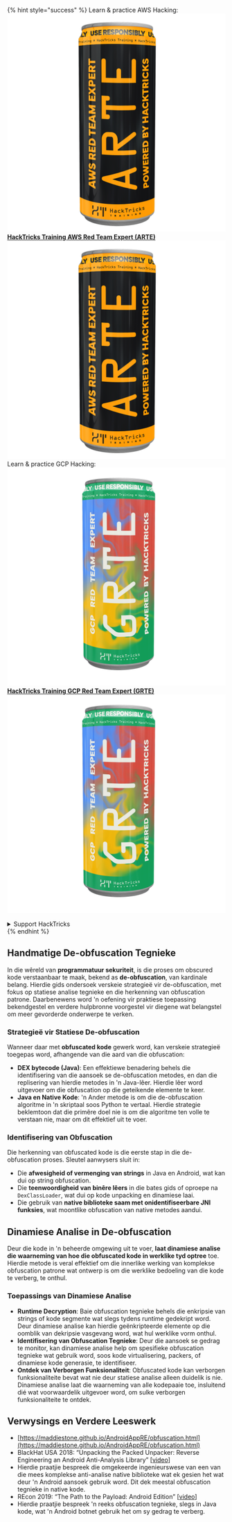 {% hint style="success" %}
Learn & practice AWS Hacking:<img src="/.gitbook/assets/arte.png" alt="" data-size="line">[**HackTricks Training AWS Red Team Expert (ARTE)**](https://training.hacktricks.xyz/courses/arte)<img src="/.gitbook/assets/arte.png" alt="" data-size="line">\
Learn & practice GCP Hacking: <img src="/.gitbook/assets/grte.png" alt="" data-size="line">[**HackTricks Training GCP Red Team Expert (GRTE)**<img src="/.gitbook/assets/grte.png" alt="" data-size="line">](https://training.hacktricks.xyz/courses/grte)

<details>

<summary>Support HackTricks</summary>

* Check the [**subscription plans**](https://github.com/sponsors/carlospolop)!
* **Join the** 💬 [**Discord group**](https://discord.gg/hRep4RUj7f) or the [**telegram group**](https://t.me/peass) or **follow** us on **Twitter** 🐦 [**@hacktricks\_live**](https://twitter.com/hacktricks\_live)**.**
* **Share hacking tricks by submitting PRs to the** [**HackTricks**](https://github.com/carlospolop/hacktricks) and [**HackTricks Cloud**](https://github.com/carlospolop/hacktricks-cloud) github repos.

</details>
{% endhint %}

## Handmatige **De-obfuscation Tegnieke**

In die wêreld van **programmatuur sekuriteit**, is die proses om obscured kode verstaanbaar te maak, bekend as **de-obfuscation**, van kardinale belang. Hierdie gids ondersoek verskeie strategieë vir de-obfuscation, met fokus op statiese analise tegnieke en die herkenning van obfuscation patrone. Daarbenewens word 'n oefening vir praktiese toepassing bekendgestel en verdere hulpbronne voorgestel vir diegene wat belangstel om meer gevorderde onderwerpe te verken.

### **Strategieë vir Statiese De-obfuscation**

Wanneer daar met **obfuscated kode** gewerk word, kan verskeie strategieë toegepas word, afhangende van die aard van die obfuscation:

- **DEX bytecode (Java)**: Een effektiewe benadering behels die identifisering van die aansoek se de-obfuscation metodes, en dan die replisering van hierdie metodes in 'n Java-lêer. Hierdie lêer word uitgevoer om die obfuscation op die geteikende elemente te keer.
- **Java en Native Kode**: 'n Ander metode is om die de-obfuscation algoritme in 'n skriptaal soos Python te vertaal. Hierdie strategie beklemtoon dat die primêre doel nie is om die algoritme ten volle te verstaan nie, maar om dit effektief uit te voer.

### **Identifisering van Obfuscation**

Die herkenning van obfuscated kode is die eerste stap in die de-obfuscation proses. Sleutel aanwysers sluit in:

- Die **afwesigheid of vermenging van strings** in Java en Android, wat kan dui op string obfuscation.
- Die **teenwoordigheid van binêre lêers** in die bates gids of oproepe na `DexClassLoader`, wat dui op kode unpacking en dinamiese laai.
- Die gebruik van **native biblioteke saam met onidentifiseerbare JNI funksies**, wat moontlike obfuscation van native metodes aandui.

## **Dinamiese Analise in De-obfuscation**

Deur die kode in 'n beheerde omgewing uit te voer, **laat dinamiese analise die waarneming van hoe die obfuscated kode in werklike tyd optree** toe. Hierdie metode is veral effektief om die innerlike werking van komplekse obfuscation patrone wat ontwerp is om die werklike bedoeling van die kode te verberg, te onthul.

### **Toepassings van Dinamiese Analise**

- **Runtime Decryption**: Baie obfuscation tegnieke behels die enkripsie van strings of kode segmente wat slegs tydens runtime gedekript word. Deur dinamiese analise kan hierdie geënkripteerde elemente op die oomblik van dekripsie vasgevang word, wat hul werklike vorm onthul.
- **Identifisering van Obfuscation Tegnieke**: Deur die aansoek se gedrag te monitor, kan dinamiese analise help om spesifieke obfuscation tegnieke wat gebruik word, soos kode virtualisering, packers, of dinamiese kode generasie, te identifiseer.
- **Ontdek van Verborgen Funksionaliteit**: Obfuscated kode kan verborgen funksionaliteite bevat wat nie deur statiese analise alleen duidelik is nie. Dinamiese analise laat die waarneming van alle kodepaaie toe, insluitend dié wat voorwaardelik uitgevoer word, om sulke verborgen funksionaliteite te ontdek.

## Verwysings en Verdere Leeswerk
* [https://maddiestone.github.io/AndroidAppRE/obfuscation.html](https://maddiestone.github.io/AndroidAppRE/obfuscation.html)
* BlackHat USA 2018: “Unpacking the Packed Unpacker: Reverse Engineering an Android Anti-Analysis Library” \[[video](https://www.youtube.com/watch?v=s0Tqi7fuOSU)]
* Hierdie praatjie bespreek die omgekeerde ingenieurswese van een van die mees komplekse anti-analise native biblioteke wat ek gesien het wat deur 'n Android aansoek gebruik word. Dit dek meestal obfuscation tegnieke in native kode.
* REcon 2019: “The Path to the Payload: Android Edition” \[[video](https://recon.cx/media-archive/2019/Session.005.Maddie_Stone.The_path_to_the_payload_Android_Edition-J3ZnNl2GYjEfa.mp4)]
* Hierdie praatjie bespreek 'n reeks obfuscation tegnieke, slegs in Java kode, wat 'n Android botnet gebruik het om sy gedrag te verberg.
